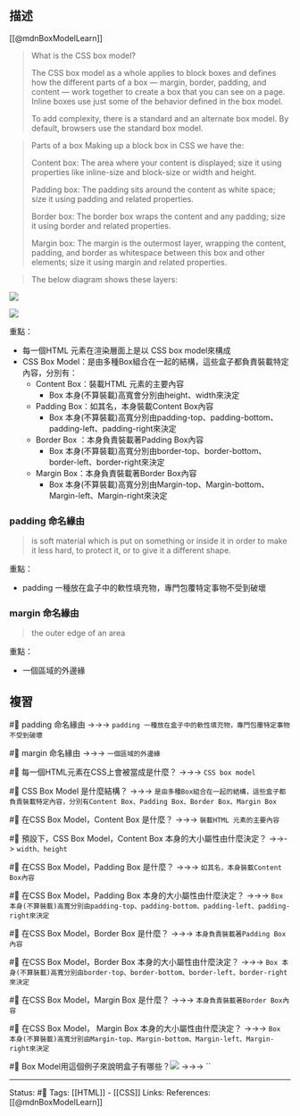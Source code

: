 ## 描述

[[@mdnBoxModelLearn]]

> What is the CSS box model?
>
> The CSS box model as a whole applies to block boxes and defines how the different parts of a box — margin, border, padding, and content — work together to create a box that you can see on a page. Inline boxes use just some of the behavior defined in the box model.
>
> To add complexity, there is a standard and an alternate box model. By default, browsers use the standard box model.


>Parts of a box
> Making up a block box in CSS we have the:
>
>Content box: The area where your content is displayed; size it using properties like inline-size and block-size or width and height.
>
> Padding box: The padding sits around the content as white space; size it using padding and related properties.
>
> Border box: The border box wraps the content and any padding; size it using border and related properties.
   > 
>Margin box: The margin is the outermost layer, wrapping the content, padding, and border as whitespace between this box and other elements; size it using margin and related properties.

> The below diagram shows these layers:

![](https://developer.mozilla.org/en-US/docs/Learn/CSS/Building_blocks/The_box_model/box-model.png)

![](https://res.cloudinary.com/dqfxgtyoi/image/upload/v1662472122/blog/css/box-model/box-model-outline_bamp7e.png)


重點：
- 每一個HTML 元素在渲染層面上是以 CSS box model來構成
- CSS Box Model：是由多種Box組合在一起的結構，這些盒子都負責裝載特定內容，分別有：
	- Content Box：裝載HTML 元素的主要內容
		- Box 本身(不算裝載)高寬會分別由height、width來決定
	- Padding Box：如其名，本身裝載Content Box內容
		- Box 本身(不算裝載)高寬分別由padding-top、padding-bottom、padding-left、padding-right來決定
	- Border Box ：本身負責裝載著Padding Box內容
		- Box 本身(不算裝載)高寬分別由border-top、border-bottom、border-left、border-right來決定
	- Margin Box：本身負責裝載著Border Box內容
		- Box 本身(不算裝載)高寬分別由Margin-top、Margin-bottom、Margin-left、Margin-right來決定





### padding 命名緣由

> is soft material which is put on something or inside it in order to make it less hard, to protect it, or to give it a different shape. 

重點：
- padding 一種放在盒子中的軟性填充物，專門包覆特定事物不受到破壞

### margin 命名緣由

> the outer edge of an area

重點：
- 一個區域的外邊緣


## 複習

#🧠 padding 命名緣由 ->->-> `padding 一種放在盒子中的軟性填充物，專門包覆特定事物不受到破壞`
<!--SR:!2022-11-23,48,250-->

#🧠 margin 命名緣由 ->->-> `一個區域的外邊緣`
<!--SR:!2022-11-10,39,230-->

#🧠 每一個HTML元素在CSS上會被當成是什麼？ ->->-> `CSS box model`
<!--SR:!2022-11-05,31,249-->


#🧠 CSS Box Model 是什麼結構？ ->->-> `是由多種Box組合在一起的結構，這些盒子都負責裝載特定內容，分別有Content Box、Padding Box、Border Box、Margin Box`
<!--SR:!2022-10-17,28,250-->

#🧠 在CSS Box Model，Content Box 是什麼？ ->->-> `裝載HTML 元素的主要內容`
<!--SR:!2022-11-14,43,250-->


#🧠 預設下，CSS Box Model，Content Box 本身的大小屬性由什麼決定？ ->->-> `width、height`
<!--SR:!2022-12-11,62,250-->


#🧠 在CSS Box Model，Padding Box 是什麼？ ->->-> `如其名，本身裝載Content Box內容`
<!--SR:!2022-10-17,28,250-->


#🧠 在CSS Box Model，Padding Box  本身的大小屬性由什麼決定？ ->->-> `Box 本身(不算裝載)高寬分別由padding-top、padding-bottom、padding-left、padding-right來決定`
<!--SR:!2022-11-22,48,250-->


#🧠 在CSS Box Model，Border Box 是什麼？ ->->-> `本身負責裝載著Padding Box內容`
<!--SR:!2022-10-17,28,250-->


#🧠 在CSS Box Model，Border Box  本身的大小屬性由什麼決定？ ->->-> `Box 本身(不算裝載)高寬分別由border-top、border-bottom、border-left、border-right來決定`
<!--SR:!2022-10-14,26,250-->

#🧠 在CSS Box Model，Margin Box 是什麼？ ->->-> `本身負責裝載著Border Box內容`
<!--SR:!2022-11-25,50,250-->


#🧠 在CSS Box Model， Margin Box  本身的大小屬性由什麼決定？ ->->-> `Box 本身(不算裝載)高寬分別由Margin-top、Margin-bottom、Margin-left、Margin-right來決定`
<!--SR:!2022-10-15,26,250-->

#🧠 Box Model用這個例子來說明盒子有哪些？![](https://res.cloudinary.com/dqfxgtyoi/image/upload/v1662475900/blog/css/box-model/box-model-question_abqeis.png) ->->-> ``
<!--SR:!2022-10-17,28,250-->



---
Status: #🌱 
Tags:
[[HTML]] - [[CSS]]
Links:
References:
[[@mdnBoxModelLearn]]